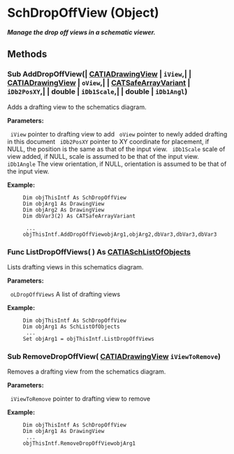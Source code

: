 # SchDropOffView (Object)

**_Manage the drop off views in a schematic viewer._**

## Methods

### Sub **AddDropOffView**(| [CATIADrawingView](../DraftingInterfaces/interface_DrawingView_26239.md) | `iView`,| | [CATIADrawingView](../DraftingInterfaces/interface_DrawingView_26239.md) | `oView`,| | [CATSafeArrayVariant](../System/typedef_CATSafeArrayVariant_73843.md) | `iDb2PosXY`,| | double | `iDb1Scale`,| | double | `iDb1Angl`)

   Adds a drafting view to the schematics diagram.

**Parameters:**

` iView`      pointer to drafting view to add
` oView`      pointer to newly added drafting in this document
` iDb2PosXY`      pointer to XY coordinate for placement, if NULL, the position is the same as that of the input view.
` iDb1Scale`      scale of view added, if NULL, scale is assumed to be that of the input view.
` iDb1Angle`      The view orientation, if NULL, orientation is assumed to be that of the input view.

**Example:**

```VBScript
     Dim objThisIntf As SchDropOffView
     Dim objArg1 As DrawingView
     Dim objArg2 As DrawingView
     Dim dbVar3(2) As CATSafeArrayVariant

      ...
     objThisIntf.AddDropOffViewobjArg1,objArg2,dbVar3,dbVar3,dbVar3

```

### Func **ListDropOffViews**( ) As [CATIASchListOfObjects](../CATSchPlatformInterfaces/interface_SchListOfObjects_53274.md)

   Lists drafting views in this schematics diagram.

**Parameters:**

` oLDropOffViews`      A list of drafting views

**Example:**

```VBScript
     Dim objThisIntf As SchDropOffView
     Dim objArg1 As SchListOfObjects
      ...
     Set objArg1 = objThisIntf.ListDropOffViews

```

### Sub **RemoveDropOffView**( [CATIADrawingView](../DraftingInterfaces/interface_DrawingView_26239.md)  `iViewToRemove`)

   Removes a drafting view from the schematics diagram.

**Parameters:**

` iViewToRemove`      pointer to drafting view to remove

**Example:**

```VBScript
     Dim objThisIntf As SchDropOffView
     Dim objArg1 As DrawingView
      ...
     objThisIntf.RemoveDropOffViewobjArg1

```